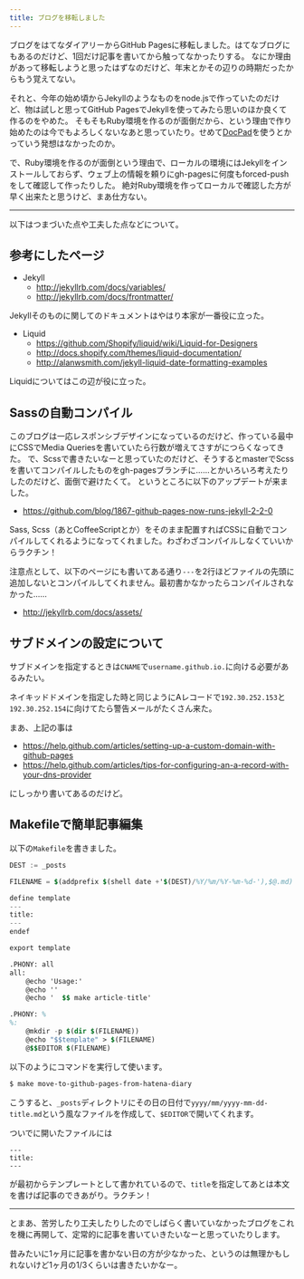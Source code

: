 ```yaml
---
title: ブログを移転しました
---
```

ブログをはてなダイアリーからGitHub Pagesに移転しました。はてなブログにもあるのだけど、1回だけ記事を書いてから触ってなかったりする。
なにか理由があって移転しようと思ったはずなのだけど、年末とかその辺りの時期だったからもう覚えてない。

それと、今年の始め頃からJekyllのようなものをnode.jsで作っていたのだけど、物は試しと思ってGitHub PagesでJekyllを使ってみたら思いのほか良くて作るのをやめた。
そもそもRuby環境を作るのが面倒だから、という理由で作り始めたのは今でもよろしくないなあと思っていたり。せめて[DocPad](http://docpad.org/)を使うとかっていう発想はなかったのか。

で、Ruby環境を作るのが面倒という理由で、ローカルの環境にはJekyllをインストールしておらず、ウェブ上の情報を頼りにgh-pagesに何度もforced-pushをして確認して作ったりした。
絶対Ruby環境を作ってローカルで確認した方が早く出来たと思うけど、まあ仕方ない。

---

以下はつまづいた点や工夫した点などについて。

## 参考にしたページ

- Jekyll
  - http://jekyllrb.com/docs/variables/
  - http://jekyllrb.com/docs/frontmatter/

Jekyllそのものに関してのドキュメントはやはり本家が一番役に立った。

- Liquid
  - https://github.com/Shopify/liquid/wiki/Liquid-for-Designers
  - http://docs.shopify.com/themes/liquid-documentation/
  - http://alanwsmith.com/jekyll-liquid-date-formatting-examples

Liquidについてはこの辺が役に立った。

## Sassの自動コンパイル

このブログは一応レスポンシブデザインになっているのだけど、作っている最中にCSSでMedia Queriesを書いていたら行数が増えてさすがにつらくなってきた。
で、Scssで書きたいなーと思っていたのだけど、そうするとmasterでScssを書いてコンパイルしたものをgh-pagesブランチに……とかいろいろ考えたりしたのだけど、面倒で避けたくて。
というところに以下のアップデートが来ました。

- https://github.com/blog/1867-github-pages-now-runs-jekyll-2-2-0

Sass, Scss（あとCoffeeScriptとか）をそのまま配置すればCSSに自動でコンパイルしてくれるようになってくれました。わざわざコンパイルしなくていいからラクチン！

注意点として、以下のページにも書いてある通り`---`を2行ほどファイルの先頭に追加しないとコンパイルしてくれません。最初書かなかったらコンパイルされなかった……

- http://jekyllrb.com/docs/assets/

## サブドメインの設定について

サブドメインを指定するときは`CNAME`で`username.github.io.`に向ける必要があるみたい。

ネイキッドドメインを指定した時と同じようにAレコードで`192.30.252.153`と`192.30.252.154`に向けてたら警告メールがたくさん来た。

まあ、上記の事は

- https://help.github.com/articles/setting-up-a-custom-domain-with-github-pages
- https://help.github.com/articles/tips-for-configuring-an-a-record-with-your-dns-provider

にしっかり書いてあるのだけど。

## Makefileで簡単記事編集

以下の`Makefile`を書きました。

```mf
DEST := _posts

FILENAME = $(addprefix $(shell date +'$(DEST)/%Y/%m/%Y-%m-%d-'),$@.md)

define template
---
title:
---
endef

export template

.PHONY: all
all:
	@echo 'Usage:'
	@echo ''
	@echo '  $$ make article-title'

.PHONY: %
%:
	@mkdir -p $(dir $(FILENAME))
	@echo "$$template" > $(FILENAME)
	@$$EDITOR $(FILENAME)
```

以下のようにコマンドを実行して使います。

```bash
$ make move-to-github-pages-from-hatena-diary
```

こうすると、`_posts`ディレクトリにその日の日付で`yyyy/mm/yyyy-mm-dd-title.md`という風なファイルを作成して、`$EDITOR`で開いてくれます。

ついでに開いたファイルには

```
---
title:
---
```

が最初からテンプレートとして書かれているので、`title`を指定してあとは本文を書けば記事のできあがり。ラクチン！

---

とまあ、苦労したり工夫したりしたのでしばらく書いていなかったブログをこれを機に再開して、定常的に記事を書いていきたいなーと思っていたりします。

昔みたいに1ヶ月に記事を書かない日の方が少なかった、というのは無理かもしれないけど1ヶ月の1/3くらいは書きたいかなー。
